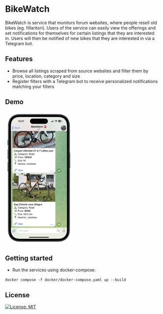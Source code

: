 # BikeWatch

BikeWatch is service that monitors forum websites, where people resell old bikes (eg. fillaritori). Users of the service can easily view the offerings and set notifications for themselves for certain listings that they are interested in. Users will then be notified of new bikes that they are interested in via a Telegram bot.

## Features

-   Browse all listings scraped from source websites and filter them by price, location, category and size
-   Register filters with a Telegram bot to receive personalized notifications matching your filters

## Demo

<p float="left">
<img src="docs/assets/notification-portrait.png" width="220" />
</p>

## Getting started

-   Run the services using docker-compose:

`docker compose -f docker/docker-compose.yaml up --build`

## License

[![License: MIT](https://img.shields.io/badge/License-MIT-yellow.svg)](https://opensource.org/licenses/MIT)
